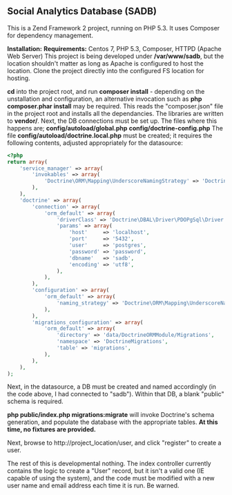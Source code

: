 <h2><b>Social Analytics Database (SADB)</b></h2>
This is a Zend Framework 2 project, running on PHP 5.3.  It uses Composer for dependency management.

<strong><b>Installation:</b></strong>
<strong>Requirements:</strong> Centos 7, PHP 5.3, Composer, HTTPD (Apache Web Server)
This project is being developed under <b>/var/www/sadb</b>, but the location shouldn't matter as long as Apache is configured to host the location.  Clone the project directly into the configured FS location for hosting.

<b>cd</b> into the project root, and run
<b>composer install</b> - depending on the unstallation and configuration, an alternative invocation such as <b>php composer.phar install</b> may be required.  This reads the "composer.json" file in the project root and installs all the dependancies.  The libraries are written to <b>vendor/</b>.
Next, the DB connections must be set up.  The files where this happens are;
<strong>config/autoload/global.php</strong>
<strong>config/doctrine-config.php</strong>
The file <strong>config/autoload/doctrine.local.php</strong> must be created; it requires the following contents, adjusted appropriately for the datasource:
```php
<?php
return array(
    'service_manager' => array(
        'invokables' => array(
            'Doctrine\ORM\Mapping\UnderscoreNamingStrategy' => 'Doctrine\ORM\Mapping\UnderscoreNamingStrategy',
        ),
    ),
    'doctrine' => array(
        'connection' => array(
            'orm_default' => array(
                'driverClass' => 'Doctrine\DBAL\Driver\PDOPgSql\Driver',
                'params' => array(
                    'host'     => 'localhost',
                    'port'     => '5432',
                    'user'     => 'postgres',
                    'password' => 'password',
                    'dbname'   => 'sadb',
                    'encoding' => 'utf8',
                ),
            ),
        ),
        'configuration' => array(            
            'orm_default' => array(
                'naming_strategy' => 'Doctrine\ORM\Mapping\UnderscoreNamingStrategy',
            ),
        ),
        'migrations_configuration' => array(
            'orm_default' => array(
                'directory' => 'data/DoctrineORMModule/Migrations',
                'namespace' => 'DoctrineMigrations',
                'table' => 'migrations',
            ),
        ),
    ),
);
```

Next, in the datasource, a DB must be created and named accordingly (in the code above, I had connected to "sadb").  Within that DB, a blank "public" schema is required.

<b>php public/index.php migrations:migrate</b> will invoke Doctrine's schema generation, and populate the database with the appropriate tables.  <b>At this time, no fixtures are provided.</b>

Next, browse to http://project_location/user, and click "register" to create a user.

The rest of this is developmental nothing.  The index controller currently contains the logic to create a "User" record, but it isn't a valid one (IE capable of using the system), and the code must be modified with a new user name and email address each time it is run.  Be warned.
